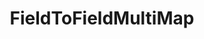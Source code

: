---
optionsClassName: FieldToFieldMultiMapOptions
optionsClassFullName: MigrationTools.Tools.FieldToFieldMultiMapOptions
configurationSamples:
- name: defaults
  order: 2
  description: 
  code: There are no defaults! Check the sample for options!
  sampleFor: MigrationTools.Tools.FieldToFieldMultiMapOptions
- name: sample
  order: 1
  description: 
  code: There is no sample, but you can check the classic below for a general feel.
  sampleFor: MigrationTools.Tools.FieldToFieldMultiMapOptions
- name: classic
  order: 3
  description: 
  code: >-
    {
      "$type": "FieldToFieldMultiMapOptions",
      "SourceToTargetMappings": null,
      "ApplyTo": []
    }
  sampleFor: MigrationTools.Tools.FieldToFieldMultiMapOptions
description: missing XML code comments
className: FieldToFieldMultiMap
typeName: FieldMaps
architecture: 
options:
- parameterName: ApplyTo
  type: List
  description: A list of Work Item Types that this Field Map will apply to. If the list is empty it will apply to all Work Item Types. You can use "*" to apply to all Work Item Types.
  defaultValue: missing XML code comments
- parameterName: SourceToTargetMappings
  type: Dictionary
  description: missing XML code comments
  defaultValue: missing XML code comments
status: missing XML code comments
processingTarget: missing XML code comments
classFile: src/MigrationTools.Clients.TfsObjectModel/Tools/FieldMappingTool/FieldMaps/FieldtoFieldMultiMap.cs
optionsClassFile: src/MigrationTools/Tools/FieldMappingTool/FieldMaps/FieldtoFieldMultiMapOptions.cs
notes:
  exists: false
  path: docs/Reference/FieldMaps/FieldToFieldMultiMap-notes.md
  markdown: ''

redirectFrom:
- /Reference/FieldMaps/FieldToFieldMultiMapOptions/
layout: reference
toc: true
permalink: /Reference/FieldMaps/FieldToFieldMultiMap/
title: FieldToFieldMultiMap
categories:
- FieldMaps
- 
topics:
- topic: notes
  path: docs/Reference/FieldMaps/FieldToFieldMultiMap-notes.md
  exists: false
  markdown: ''
- topic: introduction
  path: docs/Reference/FieldMaps/FieldToFieldMultiMap-introduction.md
  exists: false
  markdown: ''

---